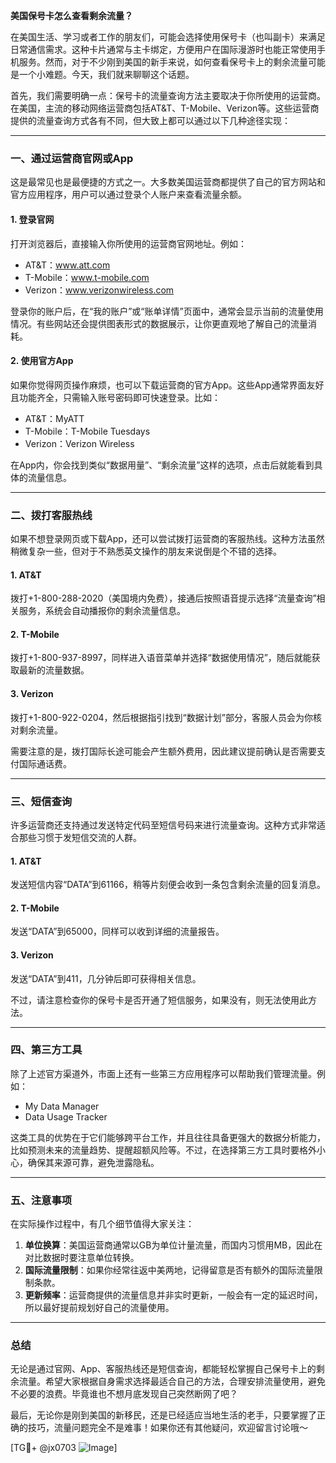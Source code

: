 **美国保号卡怎么查看剩余流量？**

在美国生活、学习或者工作的朋友们，可能会选择使用保号卡（也叫副卡）来满足日常通信需求。这种卡片通常与主卡绑定，方便用户在国际漫游时也能正常使用手机服务。然而，对于不少刚到美国的新手来说，如何查看保号卡上的剩余流量可能是一个小难题。今天，我们就来聊聊这个话题。

首先，我们需要明确一点：保号卡的流量查询方法主要取决于你所使用的运营商。在美国，主流的移动网络运营商包括AT&T、T-Mobile、Verizon等。这些运营商提供的流量查询方式各有不同，但大致上都可以通过以下几种途径实现：

---

### **一、通过运营商官网或App**
这是最常见也是最便捷的方式之一。大多数美国运营商都提供了自己的官方网站和官方应用程序，用户可以通过登录个人账户来查看流量余额。

#### **1. 登录官网**
打开浏览器后，直接输入你所使用的运营商官网地址。例如：
- AT&T：www.att.com
- T-Mobile：www.t-mobile.com
- Verizon：www.verizonwireless.com

登录你的账户后，在“我的账户”或“账单详情”页面中，通常会显示当前的流量使用情况。有些网站还会提供图表形式的数据展示，让你更直观地了解自己的流量消耗。

#### **2. 使用官方App**
如果你觉得网页操作麻烦，也可以下载运营商的官方App。这些App通常界面友好且功能齐全，只需输入账号密码即可快速登录。比如：
- AT&T：MyATT
- T-Mobile：T-Mobile Tuesdays
- Verizon：Verizon Wireless

在App内，你会找到类似“数据用量”、“剩余流量”这样的选项，点击后就能看到具体的流量信息。

---

### **二、拨打客服热线**
如果不想登录网页或下载App，还可以尝试拨打运营商的客服热线。这种方法虽然稍微复杂一些，但对于不熟悉英文操作的朋友来说倒是个不错的选择。

#### **1. AT&T**
拨打+1-800-288-2020（美国境内免费），接通后按照语音提示选择“流量查询”相关服务，系统会自动播报你的剩余流量信息。

#### **2. T-Mobile**
拨打+1-800-937-8997，同样进入语音菜单并选择“数据使用情况”，随后就能获取最新的流量数据。

#### **3. Verizon**
拨打+1-800-922-0204，然后根据指引找到“数据计划”部分，客服人员会为你核对剩余流量。

需要注意的是，拨打国际长途可能会产生额外费用，因此建议提前确认是否需要支付国际通话费。

---

### **三、短信查询**
许多运营商还支持通过发送特定代码至短信号码来进行流量查询。这种方式非常适合那些习惯于发短信交流的人群。

#### **1. AT&T**
发送短信内容“DATA”到61166，稍等片刻便会收到一条包含剩余流量的回复消息。

#### **2. T-Mobile**
发送“DATA”到65000，同样可以收到详细的流量报告。

#### **3. Verizon**
发送“DATA”到411，几分钟后即可获得相关信息。

不过，请注意检查你的保号卡是否开通了短信服务，如果没有，则无法使用此方法。

---

### **四、第三方工具**
除了上述官方渠道外，市面上还有一些第三方应用程序可以帮助我们管理流量。例如：
- My Data Manager
- Data Usage Tracker

这类工具的优势在于它们能够跨平台工作，并且往往具备更强大的数据分析能力，比如预测未来的流量趋势、提醒超额风险等。不过，在选择第三方工具时要格外小心，确保其来源可靠，避免泄露隐私。

---

### **五、注意事项**
在实际操作过程中，有几个细节值得大家关注：
1. **单位换算**：美国运营商通常以GB为单位计量流量，而国内习惯用MB，因此在对比数据时要注意单位转换。
2. **国际流量限制**：如果你经常往返中美两地，记得留意是否有额外的国际流量限制条款。
3. **更新频率**：运营商提供的流量信息并非实时更新，一般会有一定的延迟时间，所以最好提前规划好自己的流量使用。

---

### **总结**
无论是通过官网、App、客服热线还是短信查询，都能轻松掌握自己保号卡上的剩余流量。希望大家根据自身需求选择最适合自己的方法，合理安排流量使用，避免不必要的浪费。毕竟谁也不想月底发现自己突然断网了吧？

最后，无论你是刚到美国的新移民，还是已经适应当地生活的老手，只要掌握了正确的技巧，流量问题完全不是难事！如果你还有其他疑问，欢迎留言讨论哦～

[TG💪+ @jx0703 ![Image](https://github.com/user-attachments/assets/dbca1d08-cadb-493c-b0ec-ad6f7a83f270)]